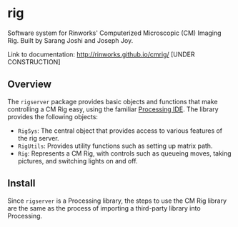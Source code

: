 # rig

Software system for Rinworks' Computerized Microscopic (CM) Imaging Rig. Built by Sarang Joshi and Joseph Joy.

Link to documentation: http://rinworks.github.io/cmrig/ [UNDER CONSTRUCTION]

## Overview

The `rigserver` package provides basic objects and functions that make controlling a CM Rig easy, using the familiar [Processing IDE](http://processing.org). The library provides the following objects:

- `RigSys`: The central object that provides access to various features of the rig server.
- `RigUtils`: Provides utility functions such as setting up matrix path.
- `Rig`: Represents a CM Rig, with controls such as queueing moves, taking pictures, and switching lights on and off.

## Install

Since `rigserver` is a Processing library, the steps to use the CM Rig library are the same as the process of importing a third-party library into Processing.
